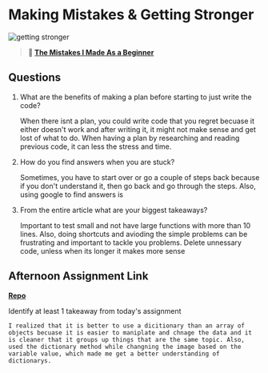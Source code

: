 # Making Mistakes & Getting Stronger

![getting stronger](https://bcw.blob.core.windows.net/public/img/lesson-images/js-bootcamp-logo.jpg)

> **📖 [The Mistakes I Made As a Beginner](https://codeworksacademy.com/fs-student-guide/resources/wk2/06-Coding-Mistakes)**

## Questions

1. What are the benefits of making a plan before starting to just write the code?

    When there isnt a plan, you could write code that you regret becuase it either doesn't work and after writing it, it might not make sense and get lost of what to do. When having a plan by researching and reading previous code, it can less the stress and time. 

2. How do you find answers when you are stuck?

    Sometimes, you have to start over or go a couple of steps back because if you don't understand it, then go back and go through the steps. Also, using google to find answers is 

3. From the entire article what are your biggest takeaways?

    Important to test small and not have large functions with more than 10 lines. Also, doing shortcuts and avioding the simple problems can be frustrating and important to tackle you problems. Delete unnessary code, unless when its longer it makes more sense 

## Afternoon Assignment Link

**[Repo](https://github.com/TamraPeterson/boss-monster)**

Identify at least 1 takeaway from today's assignment

    I realized that it is better to use a dicitionary than an array of objects becuase it is easier to maniplate and chnage the data and it is cleaner that it groups up things that are the same topic. Also, used the dictionary method while changning the image based on the variable value, which made me get a better understanding of dictionarys. 